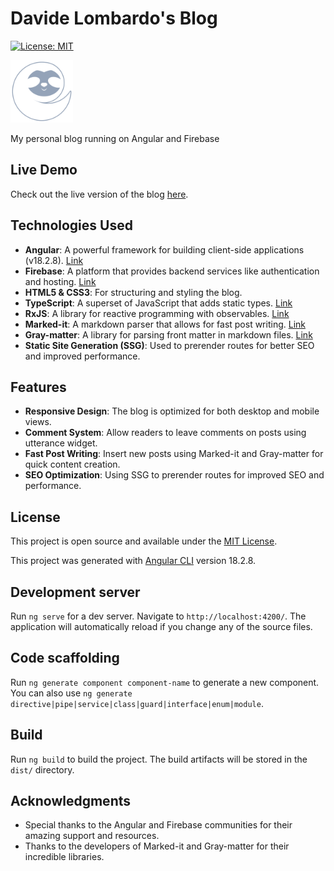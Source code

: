 # Davide Lombardo's Blog

[![License: MIT](https://img.shields.io/badge/License-MIT-blue.svg)](https://opensource.org/licenses/MIT) 

<img src="src/assets/images/sloth-logo.svg" alt="Logo" width="100" height="auto">

My personal blog running on Angular and Firebase

## Live Demo

Check out the live version of the blog [here](https://davelombardo.me).

## Technologies Used

- **Angular**: A powerful framework for building client-side applications (v18.2.8). [Link](https://angular.io)
- **Firebase**: A platform that provides backend services like authentication and hosting. [Link](https://firebase.google.com)
- **HTML5 & CSS3**: For structuring and styling the blog.
- **TypeScript**: A superset of JavaScript that adds static types. [Link](https://www.typescriptlang.org)
- **RxJS**: A library for reactive programming with observables. [Link](https://rxjs.dev)
- **Marked-it**: A markdown parser that allows for fast post writing. [Link](https://github.com/markedjs/marked)
- **Gray-matter**: A library for parsing front matter in markdown files. [Link](https://github.com/jonschlinkert/gray-matter)
- **Static Site Generation (SSG)**: Used to prerender routes for better SEO and improved performance.

## Features

- **Responsive Design**: The blog is optimized for both desktop and mobile views.
- **Comment System**: Allow readers to leave comments on posts using utterance widget.
- **Fast Post Writing**: Insert new posts using Marked-it and Gray-matter for quick content creation.
- **SEO Optimization**: Using SSG to prerender routes for improved SEO and performance.

## License

This project is open source and available under the [MIT License](LICENSE).


This project was generated with [Angular CLI](https://github.com/angular/angular-cli) version 18.2.8.

## Development server

Run `ng serve` for a dev server. Navigate to `http://localhost:4200/`. The application will automatically reload if you change any of the source files.

## Code scaffolding

Run `ng generate component component-name` to generate a new component. You can also use `ng generate directive|pipe|service|class|guard|interface|enum|module`.

## Build

Run `ng build` to build the project. The build artifacts will be stored in the `dist/` directory.

## Acknowledgments

- Special thanks to the Angular and Firebase communities for their amazing support and resources.
- Thanks to the developers of Marked-it and Gray-matter for their incredible libraries.